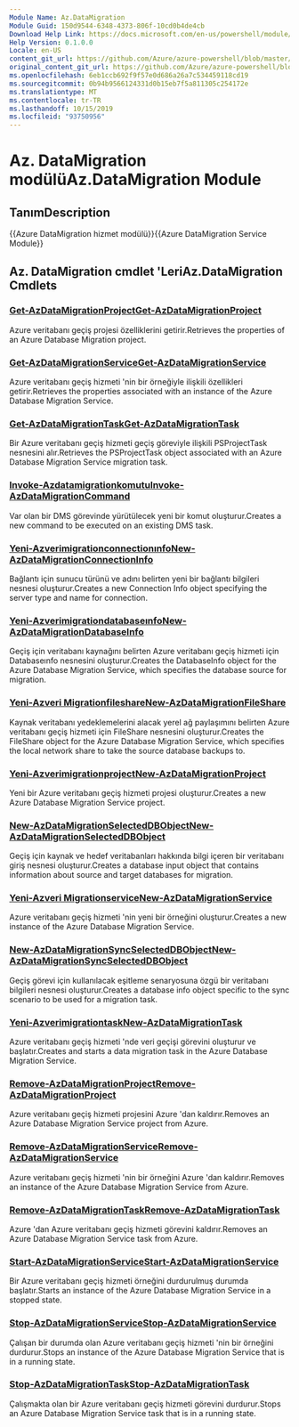 ```yaml
---
Module Name: Az.DataMigration
Module Guid: 150d9544-6348-4373-806f-10cd0b4de4cb
Download Help Link: https://docs.microsoft.com/en-us/powershell/module/az.datamigration
Help Version: 0.1.0.0
Locale: en-US
content_git_url: https://github.com/Azure/azure-powershell/blob/master/src/DataMigration/DataMigration/help/Az.DataMigration.md
original_content_git_url: https://github.com/Azure/azure-powershell/blob/master/src/DataMigration/DataMigration/help/Az.DataMigration.md
ms.openlocfilehash: 6eb1ccb692f9f57e0d686a26a7c534459118cd19
ms.sourcegitcommit: 0b94b9566124331d0b15eb7f5a811305c254172e
ms.translationtype: MT
ms.contentlocale: tr-TR
ms.lasthandoff: 10/15/2019
ms.locfileid: "93750956"
---
```

# <span data-ttu-id="d035e-101">Az. DataMigration modülü</span><span class="sxs-lookup"><span data-stu-id="d035e-101">Az.DataMigration Module</span></span>
## <span data-ttu-id="d035e-102">Tanım</span><span class="sxs-lookup"><span data-stu-id="d035e-102">Description</span></span>
<span data-ttu-id="d035e-103">{{Azure DataMigration hizmet modülü}}</span><span class="sxs-lookup"><span data-stu-id="d035e-103">{{Azure DataMigration Service Module}}</span></span>

## <span data-ttu-id="d035e-104">Az. DataMigration cmdlet 'Leri</span><span class="sxs-lookup"><span data-stu-id="d035e-104">Az.DataMigration Cmdlets</span></span>
### [<span data-ttu-id="d035e-105">Get-AzDataMigrationProject</span><span class="sxs-lookup"><span data-stu-id="d035e-105">Get-AzDataMigrationProject</span></span>](Get-AzDataMigrationProject.md)
<span data-ttu-id="d035e-106">Azure veritabanı geçiş projesi özelliklerini getirir.</span><span class="sxs-lookup"><span data-stu-id="d035e-106">Retrieves the properties of an Azure Database Migration project.</span></span>

### [<span data-ttu-id="d035e-107">Get-AzDataMigrationService</span><span class="sxs-lookup"><span data-stu-id="d035e-107">Get-AzDataMigrationService</span></span>](Get-AzDataMigrationService.md)
<span data-ttu-id="d035e-108">Azure veritabanı geçiş hizmeti 'nin bir örneğiyle ilişkili özellikleri getirir.</span><span class="sxs-lookup"><span data-stu-id="d035e-108">Retrieves the properties associated with an instance of the Azure Database Migration Service.</span></span> 

### [<span data-ttu-id="d035e-109">Get-AzDataMigrationTask</span><span class="sxs-lookup"><span data-stu-id="d035e-109">Get-AzDataMigrationTask</span></span>](Get-AzDataMigrationTask.md)
<span data-ttu-id="d035e-110">Bir Azure veritabanı geçiş hizmeti geçiş göreviyle ilişkili PSProjectTask nesnesini alır.</span><span class="sxs-lookup"><span data-stu-id="d035e-110">Retrieves the PSProjectTask object associated with an Azure Database Migration Service migration task.</span></span>

### [<span data-ttu-id="d035e-111">Invoke-Azdatamigrationkomutu</span><span class="sxs-lookup"><span data-stu-id="d035e-111">Invoke-AzDataMigrationCommand</span></span>](Invoke-AzDataMigrationCommand.md)
<span data-ttu-id="d035e-112">Var olan bir DMS görevinde yürütülecek yeni bir komut oluşturur.</span><span class="sxs-lookup"><span data-stu-id="d035e-112">Creates a new command to be executed on an existing DMS task.</span></span>

### [<span data-ttu-id="d035e-113">Yeni-Azverimigrationconnectionınfo</span><span class="sxs-lookup"><span data-stu-id="d035e-113">New-AzDataMigrationConnectionInfo</span></span>](New-AzDataMigrationConnectionInfo.md)
<span data-ttu-id="d035e-114">Bağlantı için sunucu türünü ve adını belirten yeni bir bağlantı bilgileri nesnesi oluşturur.</span><span class="sxs-lookup"><span data-stu-id="d035e-114">Creates a new Connection Info object specifying the server type and name for connection.</span></span>

### [<span data-ttu-id="d035e-115">Yeni-Azverimigrationdatabaseınfo</span><span class="sxs-lookup"><span data-stu-id="d035e-115">New-AzDataMigrationDatabaseInfo</span></span>](New-AzDataMigrationDatabaseInfo.md)
<span data-ttu-id="d035e-116">Geçiş için veritabanı kaynağını belirten Azure veritabanı geçiş hizmeti için Databaseınfo nesnesini oluşturur.</span><span class="sxs-lookup"><span data-stu-id="d035e-116">Creates the DatabaseInfo object for the Azure Database Migration Service, which specifies the database source for migration.</span></span>

### [<span data-ttu-id="d035e-117">Yeni-Azveri Migrationfileshare</span><span class="sxs-lookup"><span data-stu-id="d035e-117">New-AzDataMigrationFileShare</span></span>](New-AzDataMigrationFileShare.md)
<span data-ttu-id="d035e-118">Kaynak veritabanı yedeklemelerini alacak yerel ağ paylaşımını belirten Azure veritabanı geçiş hizmeti için FileShare nesnesini oluşturur.</span><span class="sxs-lookup"><span data-stu-id="d035e-118">Creates the FileShare object for the Azure Database Migration Service, which specifies the local network share to take the source database backups to.</span></span>

### [<span data-ttu-id="d035e-119">Yeni-Azverimigrationproject</span><span class="sxs-lookup"><span data-stu-id="d035e-119">New-AzDataMigrationProject</span></span>](New-AzDataMigrationProject.md)
<span data-ttu-id="d035e-120">Yeni bir Azure veritabanı geçiş hizmeti projesi oluşturur.</span><span class="sxs-lookup"><span data-stu-id="d035e-120">Creates a new Azure Database Migration Service project.</span></span>

### [<span data-ttu-id="d035e-121">New-AzDataMigrationSelectedDBObject</span><span class="sxs-lookup"><span data-stu-id="d035e-121">New-AzDataMigrationSelectedDBObject</span></span>](New-AzDataMigrationSelectedDBObject.md)
<span data-ttu-id="d035e-122">Geçiş için kaynak ve hedef veritabanları hakkında bilgi içeren bir veritabanı giriş nesnesi oluşturur.</span><span class="sxs-lookup"><span data-stu-id="d035e-122">Creates a database input object that contains information about source and target databases for migration.</span></span>

### [<span data-ttu-id="d035e-123">Yeni-Azveri Migrationservice</span><span class="sxs-lookup"><span data-stu-id="d035e-123">New-AzDataMigrationService</span></span>](New-AzDataMigrationService.md)
<span data-ttu-id="d035e-124">Azure veritabanı geçiş hizmeti 'nin yeni bir örneğini oluşturur.</span><span class="sxs-lookup"><span data-stu-id="d035e-124">Creates a new instance of the Azure Database Migration Service.</span></span>

### [<span data-ttu-id="d035e-125">New-AzDataMigrationSyncSelectedDBObject</span><span class="sxs-lookup"><span data-stu-id="d035e-125">New-AzDataMigrationSyncSelectedDBObject</span></span>](New-AzDataMigrationSyncSelectedDBObject.md)
<span data-ttu-id="d035e-126">Geçiş görevi için kullanılacak eşitleme senaryosuna özgü bir veritabanı bilgileri nesnesi oluşturur.</span><span class="sxs-lookup"><span data-stu-id="d035e-126">Creates a database info object specific to the sync scenario to be used for a migration task.</span></span>

### [<span data-ttu-id="d035e-127">Yeni-Azverimigrationtask</span><span class="sxs-lookup"><span data-stu-id="d035e-127">New-AzDataMigrationTask</span></span>](New-AzDataMigrationTask.md)
<span data-ttu-id="d035e-128">Azure veritabanı geçiş hizmeti 'nde veri geçişi görevini oluşturur ve başlatır.</span><span class="sxs-lookup"><span data-stu-id="d035e-128">Creates and starts a data migration task in the Azure Database Migration Service.</span></span>

### [<span data-ttu-id="d035e-129">Remove-AzDataMigrationProject</span><span class="sxs-lookup"><span data-stu-id="d035e-129">Remove-AzDataMigrationProject</span></span>](Remove-AzDataMigrationProject.md)
<span data-ttu-id="d035e-130">Azure veritabanı geçiş hizmeti projesini Azure 'dan kaldırır.</span><span class="sxs-lookup"><span data-stu-id="d035e-130">Removes an Azure Database Migration Service project from Azure.</span></span>

### [<span data-ttu-id="d035e-131">Remove-AzDataMigrationService</span><span class="sxs-lookup"><span data-stu-id="d035e-131">Remove-AzDataMigrationService</span></span>](Remove-AzDataMigrationService.md)
<span data-ttu-id="d035e-132">Azure veritabanı geçiş hizmeti 'nin bir örneğini Azure 'dan kaldırır.</span><span class="sxs-lookup"><span data-stu-id="d035e-132">Removes an instance of the Azure Database Migration Service from Azure.</span></span>

### [<span data-ttu-id="d035e-133">Remove-AzDataMigrationTask</span><span class="sxs-lookup"><span data-stu-id="d035e-133">Remove-AzDataMigrationTask</span></span>](Remove-AzDataMigrationTask.md)
<span data-ttu-id="d035e-134">Azure 'dan Azure veritabanı geçiş hizmeti görevini kaldırır.</span><span class="sxs-lookup"><span data-stu-id="d035e-134">Removes an Azure Database Migration Service task from Azure.</span></span>

### [<span data-ttu-id="d035e-135">Start-AzDataMigrationService</span><span class="sxs-lookup"><span data-stu-id="d035e-135">Start-AzDataMigrationService</span></span>](Start-AzDataMigrationService.md)
<span data-ttu-id="d035e-136">Bir Azure veritabanı geçiş hizmeti örneğini durdurulmuş durumda başlatır.</span><span class="sxs-lookup"><span data-stu-id="d035e-136">Starts an instance of the Azure Database Migration Service in a stopped state.</span></span> 

### [<span data-ttu-id="d035e-137">Stop-AzDataMigrationService</span><span class="sxs-lookup"><span data-stu-id="d035e-137">Stop-AzDataMigrationService</span></span>](Stop-AzDataMigrationService.md)
<span data-ttu-id="d035e-138">Çalışan bir durumda olan Azure veritabanı geçiş hizmeti 'nin bir örneğini durdurur.</span><span class="sxs-lookup"><span data-stu-id="d035e-138">Stops an instance of the Azure Database Migration Service that is in a running state.</span></span>

### [<span data-ttu-id="d035e-139">Stop-AzDataMigrationTask</span><span class="sxs-lookup"><span data-stu-id="d035e-139">Stop-AzDataMigrationTask</span></span>](Stop-AzDataMigrationTask.md)
<span data-ttu-id="d035e-140">Çalışmakta olan bir Azure veritabanı geçiş hizmeti görevini durdurur.</span><span class="sxs-lookup"><span data-stu-id="d035e-140">Stops an  Azure Database Migration Service task that is in a running state.</span></span>

